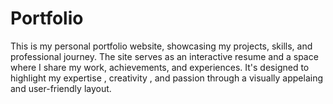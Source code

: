 # Portfolio
This is my personal portfolio website, showcasing my projects, skills, and professional journey. The site serves as an interactive resume and a space where I share my work, achievements, and experiences. It's designed to highlight my expertise , creativity , and passion through a visually appelaing and user-friendly layout.
